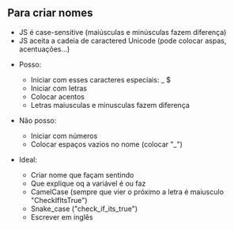 ## Para criar nomes

* JS é case-sensitive (maiúsculas e minúsculas fazem diferença)
* JS aceita a cadeia de caractered Unicode (pode colocar aspas, acentuações...)

- Posso:
    * Iniciar com esses caracteres especiais: _ $
    * Iniciar com letras
    * Colocar acentos
    * Letras maiusculas e minusculas fazem diferença

- Não posso:
    * Iniciar com números
    * Colocar espaços vazios no nome (colocar "_")

- Ideal:
    * Criar nome que façam sentindo
    * Que explique oq a variável é ou faz
    * CamelCase (sempre que vier o próximo a letra é maiusculo "CheckIfItsTrue")
    * Snake_case ("check_if_its_true")
    * Escrever em inglês